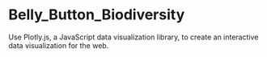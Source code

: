 # Belly_Button_Biodiversity
Use Plotly.js, a JavaScript data visualization library, to create an interactive data visualization for the web.
